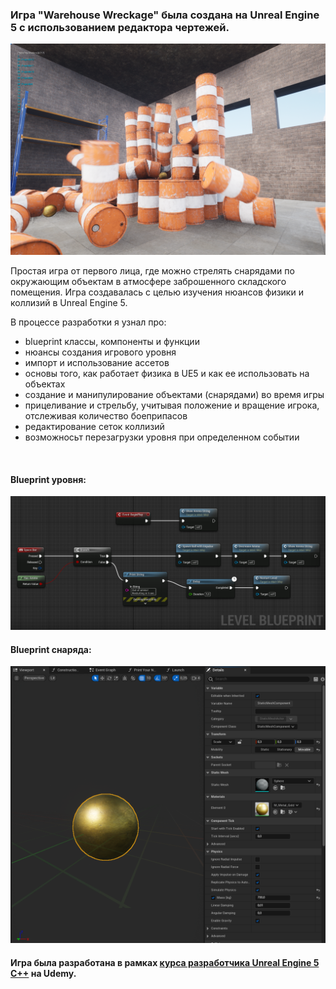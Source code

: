 ### Игра "Warehouse Wreckage" была создана на Unreal Engine 5 с использованием редактора чертежей.

<img src="https://github.com/Romandre/WarehouseWreckage_UE5/blob/103c5d8d01d7278a0adbb439f05e27752e71299c/Images/WarehouseWrackage.png" width="900">

Простая игра от первого лица, где можно стрелять снарядами по окружающим объектам в атмосфере заброшенного складского помещения. Игра создавалась с целью изучения нюансов физики и коллизий в Unreal Engine 5.

В процессе разработки я узнал про:

- blueprint классы, компоненты и функции
- нюансы создания игрового уровня 
- импорт и использование ассетов 
- основы того, как работает физика в UE5 и как ее использовать на объектах
- создание и манипулирование объектами (снарядами) во время игры
- прицеливание и стрельбу, учитывая положение и вращение игрока, отслеживая количество боеприпасов
- редактирование сеток коллизий
- возможносьт перезагрузки уровня при определенном событии
<br />

#### Blueprint уровня:
<img src="https://github.com/Romandre/WarehouseWreckage_UE5/blob/103c5d8d01d7278a0adbb439f05e27752e71299c/Images/Level_BP.png?raw=true" width="900">

#### Blueprint снаряда:
<img src="https://github.com/Romandre/WarehouseWreckage_UE5/blob/103c5d8d01d7278a0adbb439f05e27752e71299c/Images/Projectile_BP.png" width="900">
<br />

#### Игра была разработана в рамках [курса разработчика Unreal Engine 5 C++](https://www.udemy.com/course/unrealcourse/) на Udemy.
